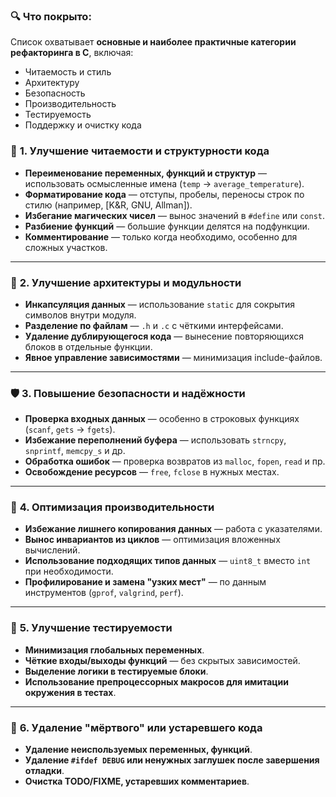 ### 🔍 Что покрыто:

Cписок охватывает **основные и наиболее практичные категории рефакторинга в C**, включая:

* Читаемость и стиль
* Архитектуру
* Безопасность
* Производительность
* Тестируемость
* Поддержку и очистку кода

### 🔧 **1. Улучшение читаемости и структурности кода**

* **Переименование переменных, функций и структур** — использовать осмысленные имена (`temp` → `average_temperature`).
* **Форматирование кода** — отступы, пробелы, переносы строк по стилю (например, \[K\&R, GNU, Allman]).
* **Избегание магических чисел** — вынос значений в `#define` или `const`.
* **Разбиение функций** — большие функции делятся на подфункции.
* **Комментирование** — только когда необходимо, особенно для сложных участков.

---

### 🧱 **2. Улучшение архитектуры и модульности**

* **Инкапсуляция данных** — использование `static` для сокрытия символов внутри модуля.
* **Разделение по файлам** — `.h` и `.c` с чёткими интерфейсами.
* **Удаление дублирующегося кода** — вынесение повторяющихся блоков в отдельные функции.
* **Явное управление зависимостями** — минимизация include-файлов.

---

### 🛡️ **3. Повышение безопасности и надёжности**

* **Проверка входных данных** — особенно в строковых функциях (`scanf`, `gets` → `fgets`).
* **Избежание переполнений буфера** — использовать `strncpy`, `snprintf`, `memcpy_s` и др.
* **Обработка ошибок** — проверка возвратов из `malloc`, `fopen`, `read` и пр.
* **Освобождение ресурсов** — `free`, `fclose` в нужных местах.

---

### 🚀 **4. Оптимизация производительности**

* **Избежание лишнего копирования данных** — работа с указателями.
* **Вынос инвариантов из циклов** — оптимизация вложенных вычислений.
* **Использование подходящих типов данных** — `uint8_t` вместо `int` при необходимости.
* **Профилирование и замена "узких мест"** — по данным инструментов (`gprof`, `valgrind`, `perf`).

---

### 🧪 **5. Улучшение тестируемости**

* **Минимизация глобальных переменных**.
* **Чёткие входы/выходы функций** — без скрытых зависимостей.
* **Выделение логики в тестируемые блоки**.
* **Использование препроцессорных макросов для имитации окружения в тестах**.

---

### 🧼 **6. Удаление "мёртвого" или устаревшего кода**

* **Удаление неиспользуемых переменных, функций**.
* **Удаление `#ifdef DEBUG` или ненужных заглушек после завершения отладки**.
* **Очистка TODO/FIXME, устаревших комментариев**.

